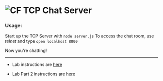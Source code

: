 ![CF](http://i.imgur.com/7v5ASc8.png) TCP Chat Server
===

### Usage:
Start up the TCP Server with 
```node server.js```
To access the chat room, use *telnet* and type 
```open localhost 8000```

Now you're chatting!


---
* Lab instructions are [here](LAB.md)

* Lab Part 2 instructions are [here](LAB-Part2.md)



